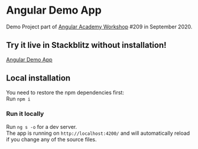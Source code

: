 # Angular Demo App

Demo Project part of <a href="https://angular.ac" target="_blank">Angular Academy Workshop</a> #209 in September 2020.

## Try it live in Stackblitz without installation!

<a href="https://stackblitz.com/github/ldex/Angular-Academy-209" target="_blank">Angular Demo App</a> 


## Local installation

You need to restore the npm dependencies first:  
Run `npm i`

### Run it locally

Run `ng s -o` for a dev server.  
The app is running on `http://localhost:4200/` and will automatically reload if you change any of the source files.